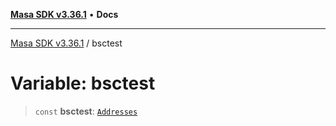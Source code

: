 [**Masa SDK v3.36.1**](../README.md) • **Docs**

***

[Masa SDK v3.36.1](../globals.md) / bsctest

# Variable: bsctest

> `const` **bsctest**: [`Addresses`](../interfaces/Addresses.md)
